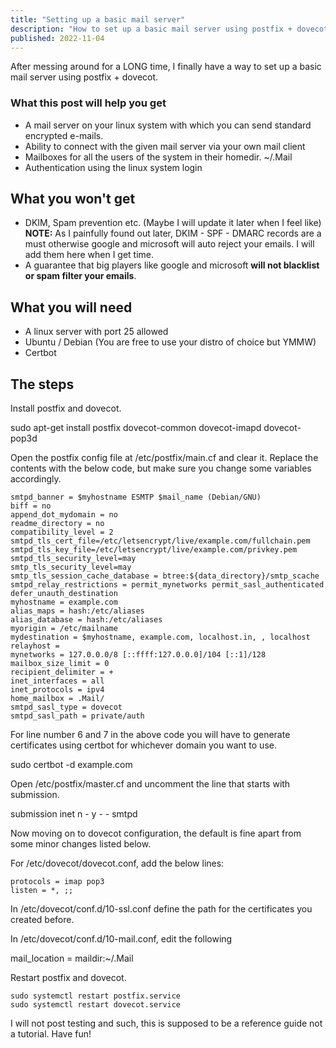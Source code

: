 ```yaml
---
title: "Setting up a basic mail server"
description: "How to set up a basic mail server using postfix + dovecot."
published: 2022-11-04
---
```

After messing around for a LONG time, I finally have a way to set up a basic
mail server using postfix + dovecot.

### What this post will help you get

- A mail server on your linux system with which you can send standard encrypted e-mails.
- Ability to connect with the given mail server via your own mail client
- Mailboxes for all the users of the system in their homedir. ~/.Mail
- Authentication using the linux system login

## What you won't get
- DKIM, Spam prevention etc. (Maybe I will update it later when I feel like) **NOTE:** As I painfully found out later, DKIM - SPF - DMARC records are a must otherwise google and microsoft will auto reject your emails. I will add them here when I get time.
- A guarantee that big players like google and microsoft **will not blacklist
  or spam filter your emails**.

## What you will need
- A linux server with port 25 allowed
- Ubuntu / Debian (You are free to use your distro of choice but YMMW)
- Certbot

## The steps

Install postfix and dovecot.


sudo apt-get install postfix dovecot-common dovecot-imapd dovecot-pop3d

	

Open the postfix config file at /etc/postfix/main.cf and clear it. Replace
the contents with the below code, but make sure you change some variables
accordingly.

    smtpd_banner = $myhostname ESMTP $mail_name (Debian/GNU)
    biff = no
    append_dot_mydomain = no
    readme_directory = no
    compatibility_level = 2
    smtpd_tls_cert_file=/etc/letsencrypt/live/example.com/fullchain.pem
    smtpd_tls_key_file=/etc/letsencrypt/live/example.com/privkey.pem
    smtpd_tls_security_level=may
    smtp_tls_security_level=may
    smtp_tls_session_cache_database = btree:${data_directory}/smtp_scache
    smtpd_relay_restrictions = permit_mynetworks permit_sasl_authenticated
    defer_unauth_destination
    myhostname = example.com
    alias_maps = hash:/etc/aliases
    alias_database = hash:/etc/aliases
    myorigin = /etc/mailname
    mydestination = $myhostname, example.com, localhost.in, , localhost
    relayhost =
    mynetworks = 127.0.0.0/8 [::ffff:127.0.0.0]/104 [::1]/128
    mailbox_size_limit = 0
    recipient_delimiter = +
    inet_interfaces = all
    inet_protocols = ipv4
    home_mailbox = .Mail/
    smtpd_sasl_type = dovecot
    smtpd_sasl_path = private/auth

For line number 6 and 7 in the above code you will have to generate
   certificates using certbot for whichever domain you want to use.
	

sudo certbot -d example.com


Open /etc/postfix/master.cf and uncomment the line that starts with submission.

submission inet n - y - - smtpd

Now moving on to dovecot configuration, the default is fine apart from some minor changes listed below.

For /etc/dovecot/dovecot.conf,
add the below lines:

    protocols = imap pop3
    listen = *, ;;

In /etc/dovecot/conf.d/10-ssl.conf define the path for the certificates you created before.

In /etc/dovecot/conf.d/10-mail.conf, edit the following

mail_location = maildir:~/.Mail

Restart postfix and dovecot.

    sudo systemctl restart postfix.service
    sudo systemctl restart dovecot.service

I will not post testing and such, this is supposed to be a reference guide not a tutorial. Have fun!
